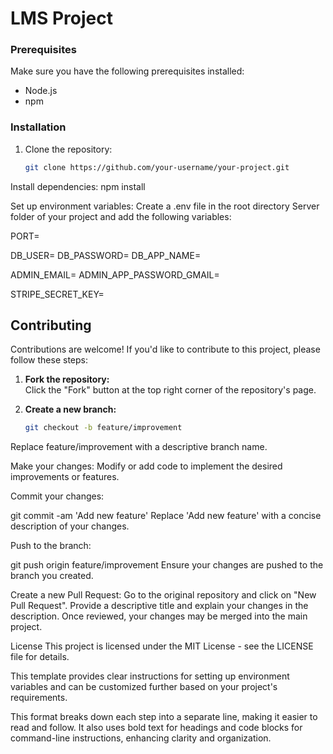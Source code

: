 
# LMS Project

### Prerequisites

Make sure you have the following prerequisites installed:

- Node.js
- npm

### Installation

1. Clone the repository:
   ```sh
   git clone https://github.com/your-username/your-project.git
Install dependencies:
npm install


Set up environment variables:
Create a .env file in the root directory Server folder of your project and add the following variables:


PORT=

DB_USER=
DB_PASSWORD=
DB_APP_NAME=

ADMIN_EMAIL=
ADMIN_APP_PASSWORD_GMAIL=

STRIPE_SECRET_KEY=



## Contributing

Contributions are welcome! If you'd like to contribute to this project, please follow these steps:

1. **Fork the repository:**  
   Click the "Fork" button at the top right corner of the repository's page.

2. **Create a new branch:**  
   ```sh
   git checkout -b feature/improvement
Replace feature/improvement with a descriptive branch name.

Make your changes:
Modify or add code to implement the desired improvements or features.

Commit your changes:

git commit -am 'Add new feature'
Replace 'Add new feature' with a concise description of your changes.

Push to the branch:

git push origin feature/improvement
Ensure your changes are pushed to the branch you created.

Create a new Pull Request:
Go to the original repository and click on "New Pull Request". Provide a descriptive title and explain your changes in the description. Once reviewed, your changes may be merged into the main project.

License
This project is licensed under the MIT License - see the LICENSE file for details.

This template provides clear instructions for setting up environment variables and can be customized further based on your project's requirements.


This format breaks down each step into a separate line, making it easier to read and follow. It also uses bold text for headings and code blocks for command-line instructions, enhancing clarity and organization.
